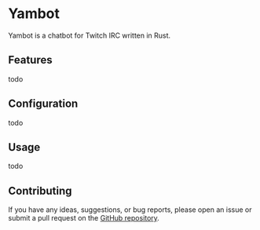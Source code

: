 # Yambot

Yambot is a chatbot for Twitch IRC written in Rust.

## Features

todo

## Configuration

todo

## Usage

todo

## Contributing

If you have any ideas, suggestions, or bug reports, please open an issue or submit a pull request on the [GitHub repository](https://github.com/xyamii/yambot).
